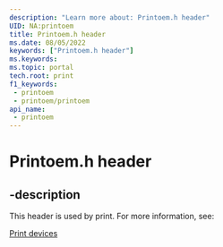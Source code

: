```yaml
---
description: "Learn more about: Printoem.h header"
UID: NA:printoem
title: Printoem.h header
ms.date: 08/05/2022
keywords: ["Printoem.h header"]
ms.keywords: 
ms.topic: portal
tech.root: print
f1_keywords:
 - printoem
 - printoem/printoem
api_name:
 - printoem
---
```


# Printoem.h header

## -description

This header is used by print. For more information, see:

[Print devices](../_print/index.md)
